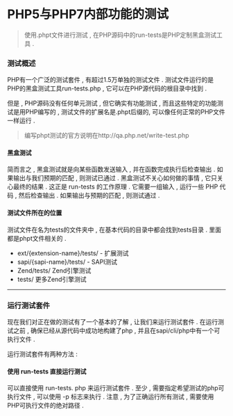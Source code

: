 # PHP5与PHP7内部功能的测试

> 使用.phpt文件进行测试 , 在PHP源码中的run-tests是PHP定制黑盒测试工具 .

### 测试概述

PHP有一个广泛的测试套件 , 有超过1.5万单独的测试文件 . 测试文件运行的是PHP的黑盒测试工具run-tests.php , 它可以在PHP源代码的根目录中找到 . 

但是 , PHP源码没有任何单元测试 , 但它确实有功能测试 , 而且这些特定的功能测试是用PHP编写的 , 测试文件的扩展名是.phpt后缀的, 可以像任何正常的PHP文件一样运行 . 

> 编写phpt测试的官方说明在http://qa.php.net/write-test.php

#### 黑盒测试

简而言之 , 黑盒测试就是向某些函数发送输入 , 并在函数完成执行后检查输出 . 如果输出与我们预期的匹配 , 则测试已通过 . 黑盒测试不关心如何做的事情 , 它只关心最终的结果 . 这正是 run-tests 的工作原理 . 它需要一组输入 , 运行一些 PHP 代码 , 然后检查输出 . 如果输出与预期的匹配 , 则测试通过 . 

#### 测试文件所在的位置

测试文件在名为tests的文件夹中 , 在基本代码的目录中都会找到tests目录 . 里面都是phpt文件相关的 . 

* ext/{extension-name}/tests/  - 扩展测试
* sapi/{sapi-name}/tests/ - SAPI测试
* Zend/tests/ Zend引擎测试
* tests/ 更多Zend引擎测试

---

### 运行测试套件

现在我们对正在做的测试有了一个基本的了解 , 让我们来运行测试套件 . 在运行测试之前 , 确保已经从源代码中成功地构建了php , 并且在sapi/cli/php中有一个可执行文件 . 

运行测试套件有两种方法 : 

#### 使用 run-tests 直接运行测试

可以直接使用 run-tests. php 来运行测试套件 . 至少 , 需要指定希望测试的php可执行文件 , 可以使用 -p 标志来执行 . 注意 , 为了正确运行所有测试 , 需要使用PHP可执行文件的绝对路径 . 



